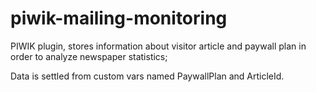 # piwik-mailing-monitoring
PIWIK plugin,
stores information about visitor article and paywall plan in order to analyze newspaper statistics;

Data is settled from custom vars named PaywallPlan and ArticleId.
